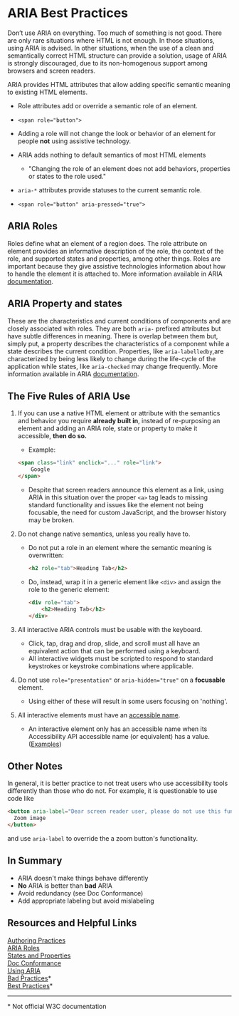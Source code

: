 # ARIA Best Practices

Don’t use ARIA on everything. Too much of something is not good. There are only rare situations where HTML is not enough. In those situations, using ARIA is advised. In other situations, when the use of a clean and semantically correct HTML structure can provide a solution, usage of ARIA is strongly discouraged, due to its non-homogenous support among browsers and screen readers.

ARIA provides HTML attributes that allow adding specific semantic meaning to existing HTML elements.
* Role attributes add or override a semantic role of an element.
 * `<span role="button">`
 * Adding a role will not change the look or behavior of an element for people **not** using assistive technology.
 * ARIA adds nothing to default semantics of most HTML elements
   * "Changing the role of an element does not add behaviors, properties or states to the role used."

* `aria-*` attributes provide statuses to the current semantic role.
 * `<span role="button" aria-pressed="true">`

## ARIA Roles
 Roles define what an element of a region does. The role attribute on element provides an informative description of the role, the context of the role, and supported states and properties, among other things. Roles are important because they give assistive technologies information about how to handle the element it is attached to. More information available in ARIA [documentation](https://www.w3.org/TR/wai-aria/#usage_intro).

## ARIA Property and states
These are the characteristics and current conditions of components and are closely associated with roles. They are both `aria-` prefixed attributes but have subtle differences in meaning. There is overlap between them but, simply put, a property describes the characteristics of a component while a state describes the current condition. Properties, like `aria-labelledby`,are characterized by being less likely to change during the life-cycle of the application while states, like `aria-checked` may change frequently.
More information available in ARIA [documentation](https://www.w3.org/TR/wai-aria/#introstates).

## The Five Rules of ARIA Use
1. If you can use a native HTML element or attribute with the semantics and behavior you require **already built in**, instead of re-purposing an element and adding an ARIA role, state or property to make it accessible, **then do so.**
   * Example:
   ```HTML
   <span class="link" onclick="..." role="link">
       Google
   </span>
   ```
   * Despite that screen readers announce this element as a link, using ARIA in this situation over the proper `<a>` tag leads to missing standard functionality and issues like the element not being focusable, the need for custom JavaScript, and the browser history may be broken.
  
2. Do not change native semantics, unless you really have to.
   * Do not put a role in an element where the semantic meaning is overwritten:
     ```HTML
     <h2 role="tab">Heading Tab</h2>
     ```
   * Do, instead, wrap it in a generic element like `<div>` and assign the role to the generic element:
     ```HTML
     <div role="tab">
         <h2>Heading Tab</h2>
     </div>
     ```
3. All interactive ARIA controls must be usable with the keyboard.
   * Click, tap, drag and drop, slide, and scroll must all have an equivalent action that can be performed using a keyboard.
   * All interactive widgets must be scripted to respond to standard keystrokes or keystroke combinations where applicable.
4. Do not use `role="presentation"` or `aria-hidden="true"` on a **focusable** element.
   * Using either of these will result in some users focusing on 'nothing'.
5. All interactive elements must have an [accessible name](http://www.w3.org/TR/accname-aam-1.1/#dfn-accessible-name).
   * An interactive element only has an accessible name when its Accessibility API accessible name (or equivalent) has a value. ([Examples](https://w3c.github.io/using-aria/#fifthrule))

## Other Notes
In general, it is better practice to not treat users who use accessibility tools differently than those who do not. For example, it is questionable to use code like
```HTML
<button aria-label="Dear screen reader user, please do not use this functionality, it is not meant for you">
  Zoom image
</button>
```
and use `aria-label` to override the a zoom button's functionality.

## In Summary
* ARIA doesn't make things behave differently
* **No** ARIA is better than **bad** ARIA
* Avoid redundancy (see Doc Conformance)
* Add appropriate labeling but avoid mislabeling

## Resources and Helpful Links
[Authoring Practices](https://www.w3.org/TR/wai-aria-practices/#read_me_first) <br>
[ARIA Roles](https://www.w3.org/TR/wai-aria/#roles) <br>
[States and Properties](https://www.w3.org/TR/wai-aria/#states_and_properties) <br>
[Doc Conformance](https://www.w3.org/TR/html-aria/#docconformance) <br>
[Using ARIA](https://w3c.github.io/using-aria/) <br>
[Bad Practices](https://www.accessibility-developer-guide.com/knowledge/aria/bad-practices/)\* <br>
[Best Practices](https://www.mediacurrent.com/blog/wai-aria-attributes-best-practices/)\* <br>

---
\* Not official W3C documentation
